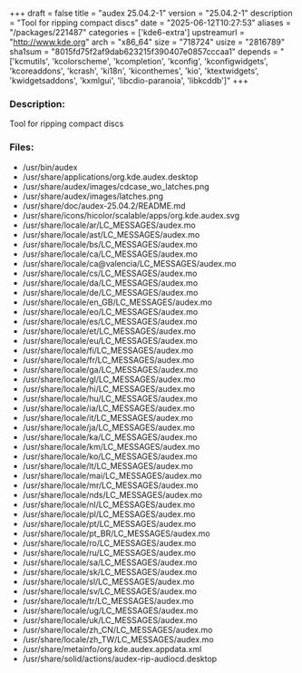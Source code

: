 +++
draft = false
title = "audex 25.04.2-1"
version = "25.04.2-1"
description = "Tool for ripping compact discs"
date = "2025-06-12T10:27:53"
aliases = "/packages/221487"
categories = ['kde6-extra']
upstreamurl = "http://www.kde.org"
arch = "x86_64"
size = "718724"
usize = "2816789"
sha1sum = "8015fd75f2af9dab623215f390407e0857cccaa1"
depends = "['kcmutils', 'kcolorscheme', 'kcompletion', 'kconfig', 'kconfigwidgets', 'kcoreaddons', 'kcrash', 'ki18n', 'kiconthemes', 'kio', 'ktextwidgets', 'kwidgetsaddons', 'kxmlgui', 'libcdio-paranoia', 'libkcddb']"
+++
### Description: 
Tool for ripping compact discs

### Files: 
* /usr/bin/audex
* /usr/share/applications/org.kde.audex.desktop
* /usr/share/audex/images/cdcase_wo_latches.png
* /usr/share/audex/images/latches.png
* /usr/share/doc/audex-25.04.2/README.md
* /usr/share/icons/hicolor/scalable/apps/org.kde.audex.svg
* /usr/share/locale/ar/LC_MESSAGES/audex.mo
* /usr/share/locale/ast/LC_MESSAGES/audex.mo
* /usr/share/locale/bs/LC_MESSAGES/audex.mo
* /usr/share/locale/ca/LC_MESSAGES/audex.mo
* /usr/share/locale/ca@valencia/LC_MESSAGES/audex.mo
* /usr/share/locale/cs/LC_MESSAGES/audex.mo
* /usr/share/locale/da/LC_MESSAGES/audex.mo
* /usr/share/locale/de/LC_MESSAGES/audex.mo
* /usr/share/locale/en_GB/LC_MESSAGES/audex.mo
* /usr/share/locale/eo/LC_MESSAGES/audex.mo
* /usr/share/locale/es/LC_MESSAGES/audex.mo
* /usr/share/locale/et/LC_MESSAGES/audex.mo
* /usr/share/locale/eu/LC_MESSAGES/audex.mo
* /usr/share/locale/fi/LC_MESSAGES/audex.mo
* /usr/share/locale/fr/LC_MESSAGES/audex.mo
* /usr/share/locale/ga/LC_MESSAGES/audex.mo
* /usr/share/locale/gl/LC_MESSAGES/audex.mo
* /usr/share/locale/hi/LC_MESSAGES/audex.mo
* /usr/share/locale/hu/LC_MESSAGES/audex.mo
* /usr/share/locale/ia/LC_MESSAGES/audex.mo
* /usr/share/locale/it/LC_MESSAGES/audex.mo
* /usr/share/locale/ja/LC_MESSAGES/audex.mo
* /usr/share/locale/ka/LC_MESSAGES/audex.mo
* /usr/share/locale/km/LC_MESSAGES/audex.mo
* /usr/share/locale/ko/LC_MESSAGES/audex.mo
* /usr/share/locale/lt/LC_MESSAGES/audex.mo
* /usr/share/locale/mai/LC_MESSAGES/audex.mo
* /usr/share/locale/mr/LC_MESSAGES/audex.mo
* /usr/share/locale/nds/LC_MESSAGES/audex.mo
* /usr/share/locale/nl/LC_MESSAGES/audex.mo
* /usr/share/locale/pl/LC_MESSAGES/audex.mo
* /usr/share/locale/pt/LC_MESSAGES/audex.mo
* /usr/share/locale/pt_BR/LC_MESSAGES/audex.mo
* /usr/share/locale/ro/LC_MESSAGES/audex.mo
* /usr/share/locale/ru/LC_MESSAGES/audex.mo
* /usr/share/locale/sa/LC_MESSAGES/audex.mo
* /usr/share/locale/sk/LC_MESSAGES/audex.mo
* /usr/share/locale/sl/LC_MESSAGES/audex.mo
* /usr/share/locale/sv/LC_MESSAGES/audex.mo
* /usr/share/locale/tr/LC_MESSAGES/audex.mo
* /usr/share/locale/ug/LC_MESSAGES/audex.mo
* /usr/share/locale/uk/LC_MESSAGES/audex.mo
* /usr/share/locale/zh_CN/LC_MESSAGES/audex.mo
* /usr/share/locale/zh_TW/LC_MESSAGES/audex.mo
* /usr/share/metainfo/org.kde.audex.appdata.xml
* /usr/share/solid/actions/audex-rip-audiocd.desktop
